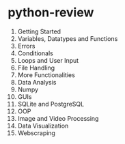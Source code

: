# python-review

1. Getting Started 
2. Variables, Datatypes and Functions
3. Errors
4. Conditionals
5. Loops and User Input
6. File Handling
7. More Functionalities
8. Data Analysis
9. Numpy
10. GUIs
11. SQLite and PostgreSQL
12. OOP
13. Image and Video Processing
14. Data Visualization
15. Webscraping 
